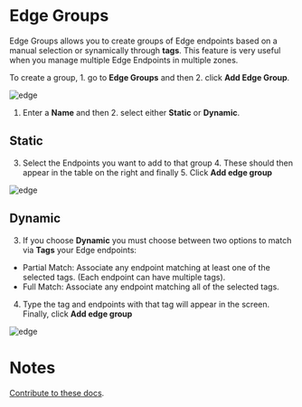# Edge Groups

Edge Groups allows you to create groups of Edge endpoints based on a manual selection or synamically through <b>tags</b>. This feature is very useful when you manage multiple Edge Endpoints in multiple zones.

To create a group, 1. go to <b>Edge Groups</b> and then 2. click <b>Add Edge Group</b>.

![edge](https://documentation.portainer.io/v2.0-be/settings/assets/edge_3.png)

1. Enter a <b>Name</b> and then 2. select either <b>Static</b> or <b>Dynamic</b>.

## Static

3. Select the Endpoints you want to add to that group 4. These should then appear in the table on the right and finally 5. Click <b>Add edge group</b>

![edge](https://documentation.portainer.io/v2.0-be/settings/assets/edge_4.png)

## Dynamic

3. If you choose <b>Dynamic</b> you must choose between two options to match via <b>Tags</b> your Edge endpoints:

* Partial Match: Associate any endpoint matching at least one of the selected tags. (Each endpoint can have multiple tags).
* Full Match: Associate any endpoint matching all of the selected tags.

4. Type the tag and endpoints with that tag will appear in the screen. Finally, click <b>Add edge group</b>

![edge](https://documentation.portainer.io/v2.0-be/settings/assets/edge_5.png)

# Notes

[Contribute to these docs](https://github.com/portainer/portainer-docs/blob/master/contributing.md).